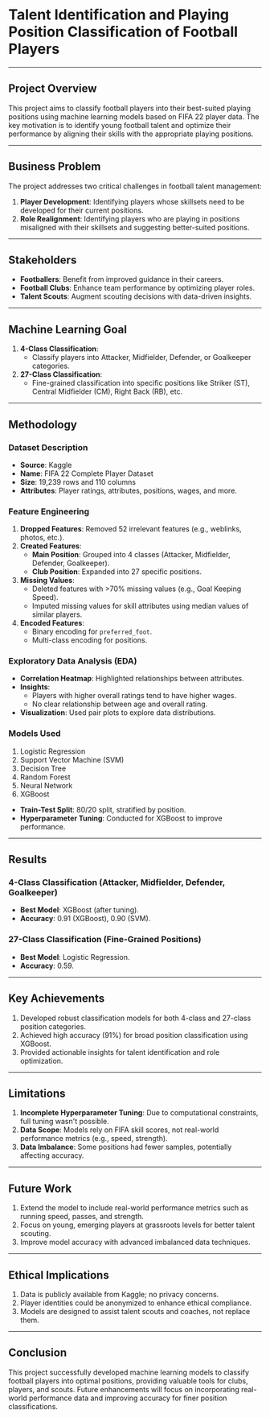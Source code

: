 # Talent Identification and Playing Position Classification of Football Players

---

## Project Overview

This project aims to classify football players into their best-suited playing positions using machine learning models based on FIFA 22 player data. 
The key motivation is to identify young football talent and optimize their performance by aligning their skills with the appropriate playing positions.

---

## Business Problem

The project addresses two critical challenges in football talent management:  
1. **Player Development**: Identifying players whose skillsets need to be developed for their current positions.  
2. **Role Realignment**: Identifying players who are playing in positions misaligned with their skillsets and suggesting better-suited positions.

---

## Stakeholders

- **Footballers**: Benefit from improved guidance in their careers.  
- **Football Clubs**: Enhance team performance by optimizing player roles.  
- **Talent Scouts**: Augment scouting decisions with data-driven insights.

---

## Machine Learning Goal

1. **4-Class Classification**:
   - Classify players into Attacker, Midfielder, Defender, or Goalkeeper categories.  
2. **27-Class Classification**:
   - Fine-grained classification into specific positions like Striker (ST), Central Midfielder (CM), Right Back (RB), etc.

---

## Methodology

### Dataset Description

- **Source**: Kaggle  
- **Name**: FIFA 22 Complete Player Dataset  
- **Size**: 19,239 rows and 110 columns  
- **Attributes**: Player ratings, attributes, positions, wages, and more.

### Feature Engineering

1. **Dropped Features**: Removed 52 irrelevant features (e.g., weblinks, photos, etc.).
2. **Created Features**:  
   - **Main Position**: Grouped into 4 classes (Attacker, Midfielder, Defender, Goalkeeper).  
   - **Club Position**: Expanded into 27 specific positions.  
3. **Missing Values**:  
   - Deleted features with >70% missing values (e.g., Goal Keeping Speed).  
   - Imputed missing values for skill attributes using median values of similar players.  
4. **Encoded Features**:  
   - Binary encoding for `preferred_foot`.  
   - Multi-class encoding for positions.

### Exploratory Data Analysis (EDA)

- **Correlation Heatmap**: Highlighted relationships between attributes.  
- **Insights**:
  - Players with higher overall ratings tend to have higher wages.  
  - No clear relationship between age and overall rating.  
- **Visualization**: Used pair plots to explore data distributions.

### Models Used

1. Logistic Regression  
2. Support Vector Machine (SVM)  
3. Decision Tree  
4. Random Forest  
5. Neural Network  
6. XGBoost  

- **Train-Test Split**: 80/20 split, stratified by position.  
- **Hyperparameter Tuning**: Conducted for XGBoost to improve performance.

---

## Results

### 4-Class Classification (Attacker, Midfielder, Defender, Goalkeeper)
- **Best Model**: XGBoost (after tuning).  
- **Accuracy**: 0.91 (XGBoost), 0.90 (SVM).

### 27-Class Classification (Fine-Grained Positions)
- **Best Model**: Logistic Regression.  
- **Accuracy**: 0.59.

---

## Key Achievements

1. Developed robust classification models for both 4-class and 27-class position categories.
2. Achieved high accuracy (91%) for broad position classification using XGBoost.  
3. Provided actionable insights for talent identification and role optimization.

---

## Limitations

1. **Incomplete Hyperparameter Tuning**: Due to computational constraints, full tuning wasn't possible.  
2. **Data Scope**: Models rely on FIFA skill scores, not real-world performance metrics (e.g., speed, strength).  
3. **Data Imbalance**: Some positions had fewer samples, potentially affecting accuracy.  

---

## Future Work

1. Extend the model to include real-world performance metrics such as running speed, passes, and strength.  
2. Focus on young, emerging players at grassroots levels for better talent scouting.  
3. Improve model accuracy with advanced imbalanced data techniques.

---

## Ethical Implications

1. Data is publicly available from Kaggle; no privacy concerns.  
2. Player identities could be anonymized to enhance ethical compliance.  
3. Models are designed to assist talent scouts and coaches, not replace them.

---

## Conclusion

This project successfully developed machine learning models to classify football players into optimal positions, providing valuable tools for clubs, players, and scouts. Future enhancements will focus on incorporating real-world performance data and improving accuracy for finer position classifications.

